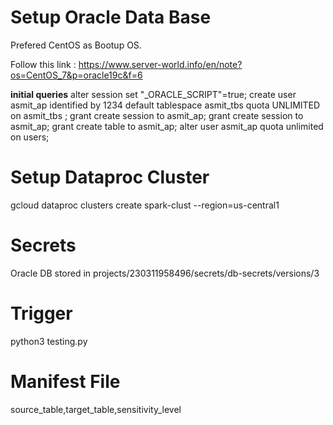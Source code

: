 # Setup Oracle Data Base

Prefered CentOS as Bootup OS.

Follow this link : https://www.server-world.info/en/note?os=CentOS_7&p=oracle19c&f=6

**initial queries**
alter session set "_ORACLE_SCRIPT"=true;
create user asmit_ap identified by 1234 default tablespace asmit_tbs quota UNLIMITED on asmit_tbs ;
grant create session to asmit_ap;
grant create session to asmit_ap;
grant create table to asmit_ap;
alter user asmit_ap quota unlimited on users;


# Setup Dataproc Cluster

gcloud dataproc clusters create spark-clust --region=us-central1

# Secrets

Oracle DB stored in projects/230311958496/secrets/db-secrets/versions/3

# Trigger

python3 testing.py

# Manifest File

source_table,target_table,sensitivity_level